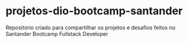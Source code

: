 # projetos-dio-bootcamp-santander
Repositório criado para compartilhar os projetos e desafios feitos no Santander Bootcamp Fullstack Developer
